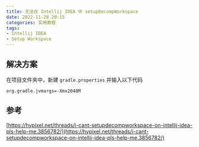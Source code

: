 ```yaml
---
title: 无法在 Intellij IDEA 中 setupDecompWorkspace
date: 2022-11-28 20:15
categories: 实用教程
tags:
- Intellij IDEA
- Setup Workspace
---
```


## 解决方案
在项目文件夹中，新建 `gradle.properties` 并输入以下代码
```
org.gradle.jvmargs=-Xmx2048M
```

## 参考
[https://hypixel.net/threads/i-cant-setupdecompworkspace-on-intellij-idea-pls-help-me.3856782/](https://hypixel.net/threads/i-cant-setupdecompworkspace-on-intellij-idea-pls-help-me.3856782/)

<script src="https://giscus.app/client.js"
        data-repo="XyzComments/blog.xyz8848.com"
        data-repo-id="R_kgDOHq8Hag"
        data-category="Comments"
        data-category-id="DIC_kwDOHq8Has4CQRHf"
        data-mapping="pathname"
        data-reactions-enabled="1"
        data-emit-metadata="0"
        data-input-position="top"
        data-theme="light"
        data-lang="zh-CN"
        crossorigin="anonymous"
        async>
</script>

